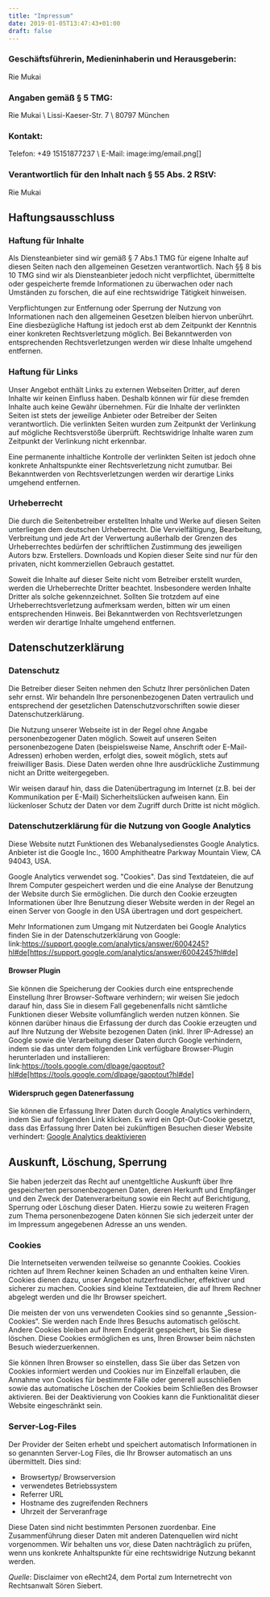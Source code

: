 ```yaml
---
title: "Impressum"
date: 2019-01-05T13:47:43+01:00
draft: false
---
```


### Geschäftsführerin, Medieninhaberin und Herausgeberin:

Rie Mukai

### Angaben gemäß § 5 TMG:

Rie Mukai \\
Lissi-Kaeser-Str. 7 \\
80797 München

### Kontakt:

Telefon: +49 15151877237 \\
E-Mail: image:img/email.png[]

###  Verantwortlich für den Inhalt nach § 55 Abs. 2 RStV:

Rie Mukai

## Haftungsausschluss

### Haftung für Inhalte

Als Diensteanbieter sind wir gemäß § 7 Abs.1 TMG für eigene Inhalte auf diesen
Seiten nach den allgemeinen Gesetzen verantwortlich. Nach §§ 8 bis 10 TMG sind
wir als Diensteanbieter jedoch nicht verpflichtet, übermittelte oder
gespeicherte fremde Informationen zu überwachen oder nach Umständen zu
forschen, die auf eine rechtswidrige Tätigkeit hinweisen.

Verpflichtungen zur Entfernung oder Sperrung der Nutzung von Informationen nach
den allgemeinen Gesetzen bleiben hiervon unberührt. Eine diesbezügliche Haftung
ist jedoch erst ab dem Zeitpunkt der Kenntnis einer konkreten Rechtsverletzung
möglich. Bei Bekanntwerden von entsprechenden Rechtsverletzungen werden wir
diese Inhalte umgehend entfernen.

### Haftung für Links

Unser Angebot enthält Links zu externen Webseiten Dritter, auf deren Inhalte
wir keinen Einfluss haben. Deshalb können wir für diese fremden Inhalte auch
keine Gewähr übernehmen. Für die Inhalte der verlinkten Seiten ist stets der
jeweilige Anbieter oder Betreiber der Seiten verantwortlich. Die verlinkten
Seiten wurden zum Zeitpunkt der Verlinkung auf mögliche Rechtsverstöße
überprüft. Rechtswidrige Inhalte waren zum Zeitpunkt der Verlinkung nicht
erkennbar.

Eine permanente inhaltliche Kontrolle der verlinkten Seiten ist jedoch ohne
konkrete Anhaltspunkte einer Rechtsverletzung nicht zumutbar. Bei Bekanntwerden
von Rechtsverletzungen werden wir derartige Links umgehend entfernen.

### Urheberrecht

Die durch die Seitenbetreiber erstellten Inhalte und Werke auf diesen Seiten
unterliegen dem deutschen Urheberrecht. Die Vervielfältigung, Bearbeitung,
Verbreitung und jede Art der Verwertung außerhalb der Grenzen des
Urheberrechtes bedürfen der schriftlichen Zustimmung des jeweiligen Autors bzw.
Erstellers. Downloads und Kopien dieser Seite sind nur für den privaten, nicht
kommerziellen Gebrauch gestattet.

Soweit die Inhalte auf dieser Seite nicht vom Betreiber erstellt wurden, werden
die Urheberrechte Dritter beachtet. Insbesondere werden Inhalte Dritter als
solche gekennzeichnet. Sollten Sie trotzdem auf eine Urheberrechtsverletzung
aufmerksam werden, bitten wir um einen entsprechenden Hinweis. Bei
Bekanntwerden von Rechtsverletzungen werden wir derartige Inhalte umgehend
entfernen.

## Datenschutzerklärung

### Datenschutz

Die Betreiber dieser Seiten nehmen den Schutz Ihrer persönlichen Daten sehr
ernst. Wir behandeln Ihre personenbezogenen Daten vertraulich und entsprechend
der gesetzlichen Datenschutzvorschriften sowie dieser Datenschutzerklärung.

Die Nutzung unserer Webseite ist in der Regel ohne Angabe personenbezogener
Daten möglich. Soweit auf unseren Seiten personenbezogene Daten (beispielsweise
Name, Anschrift oder E-Mail-Adressen) erhoben werden, erfolgt dies, soweit
möglich, stets auf freiwilliger Basis. Diese Daten werden ohne Ihre
ausdrückliche Zustimmung nicht an Dritte weitergegeben.

Wir weisen darauf hin, dass die Datenübertragung im Internet (z.B. bei der
Kommunikation per E-Mail) Sicherheitslücken aufweisen kann. Ein lückenloser
Schutz der Daten vor dem Zugriff durch Dritte ist nicht möglich.

### Datenschutzerklärung für die Nutzung von Google Analytics

Diese Website nutzt Funktionen des Webanalysedienstes Google Analytics.
Anbieter ist die Google Inc., 1600 Amphitheatre Parkway Mountain View, CA
94043, USA.

Google Analytics verwendet sog. "Cookies". Das sind Textdateien, die auf Ihrem
Computer gespeichert werden und die eine Analyse der Benutzung der Website
durch Sie ermöglichen. Die durch den Cookie erzeugten Informationen über Ihre
Benutzung dieser Website werden in der Regel an einen Server von Google in den
USA übertragen und dort gespeichert.

Mehr Informationen zum Umgang mit Nutzerdaten bei Google Analytics finden Sie
in der Datenschutzerklärung von Google:
link:https://support.google.com/analytics/answer/6004245?hl#de[https://support.google.com/analytics/answer/6004245?hl#de]

#### Browser Plugin

Sie können die Speicherung der Cookies durch eine entsprechende Einstellung
Ihrer Browser-Software verhindern; wir weisen Sie jedoch darauf hin, dass Sie
in diesem Fall gegebenenfalls nicht sämtliche Funktionen dieser Website
vollumfänglich werden nutzen können. Sie können darüber hinaus die Erfassung
der durch das Cookie erzeugten und auf Ihre Nutzung der Website bezogenen Daten
(inkl. Ihrer IP-Adresse) an Google sowie die Verarbeitung dieser Daten durch
Google verhindern, indem sie das unter dem folgenden Link verfügbare
Browser-Plugin herunterladen und installieren:
link:https://tools.google.com/dlpage/gaoptout?hl#de[https://tools.google.com/dlpage/gaoptout?hl#de]

#### Widerspruch gegen Datenerfassung

Sie können die Erfassung Ihrer Daten durch Google Analytics verhindern, indem
Sie auf folgenden Link klicken. Es wird ein Opt-Out-Cookie gesetzt, dass das
Erfassung Ihrer Daten bei zukünftigen Besuchen dieser Website verhindert:
[Google Analytics deaktivieren](javascript:gaOptout();)

## Auskunft, Löschung, Sperrung

Sie haben jederzeit das Recht auf unentgeltliche Auskunft über Ihre
gespeicherten personenbezogenen Daten, deren Herkunft und Empfänger und den
Zweck der Datenverarbeitung sowie ein Recht auf Berichtigung, Sperrung oder
Löschung dieser Daten. Hierzu sowie zu weiteren Fragen zum Thema
personenbezogene Daten können Sie sich jederzeit unter der im Impressum
angegebenen Adresse an uns wenden.

### Cookies

Die Internetseiten verwenden teilweise so genannte Cookies. Cookies richten auf
Ihrem Rechner keinen Schaden an und enthalten keine Viren. Cookies dienen dazu,
unser Angebot nutzerfreundlicher, effektiver und sicherer zu machen. Cookies
sind kleine Textdateien, die auf Ihrem Rechner abgelegt werden und die Ihr
Browser speichert.

Die meisten der von uns verwendeten Cookies sind so genannte „Session-Cookies“.
Sie werden nach Ende Ihres Besuchs automatisch gelöscht. Andere Cookies bleiben
auf Ihrem Endgerät gespeichert, bis Sie diese löschen. Diese Cookies
ermöglichen es uns, Ihren Browser beim nächsten Besuch wiederzuerkennen.

Sie können Ihren Browser so einstellen, dass Sie über das Setzen von Cookies
informiert werden und Cookies nur im Einzelfall erlauben, die Annahme von
Cookies für bestimmte Fälle oder generell ausschließen sowie das automatische
Löschen der Cookies beim Schließen des Browser aktivieren. Bei der
Deaktivierung von Cookies kann die Funktionalität dieser Website eingeschränkt
sein.

### Server-Log-Files

Der Provider der Seiten erhebt und speichert automatisch Informationen in so
genannten Server-Log Files, die Ihr Browser automatisch an uns übermittelt.
Dies sind:

* Browsertyp/ Browserversion
* verwendetes Betriebssystem
* Referrer URL
* Hostname des zugreifenden Rechners
* Uhrzeit der Serveranfrage

Diese Daten sind nicht bestimmten Personen zuordenbar. Eine Zusammenführung
dieser Daten mit anderen Datenquellen wird nicht vorgenommen. Wir behalten uns
vor, diese Daten nachträglich zu prüfen, wenn uns konkrete Anhaltspunkte für
eine rechtswidrige Nutzung bekannt werden.

*Quelle*: Disclaimer von eRecht24, dem Portal zum Internetrecht von Rechtsanwalt Sören Siebert.


